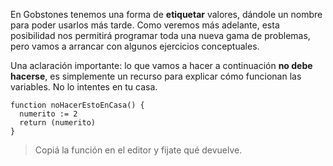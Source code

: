 En Gobstones tenemos una forma de **etiquetar** valores, dándole un nombre para poder usarlos más tarde. Como veremos más adelante, esta posibilidad nos permitirá programar toda una nueva gama de problemas, pero vamos a arrancar con algunos ejercicios conceptuales.

Una aclaración importante: lo que vamos a hacer a continuación **no debe hacerse**, es simplemente un recurso para explicar cómo funcionan las variables. No lo intentes en tu casa. 

```puppet
function noHacerEstoEnCasa() {
  numerito := 2
  return (numerito)
}
```

> Copiá la función en el editor y fijate qué devuelve.
